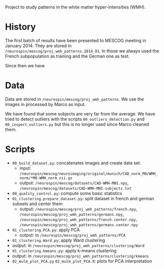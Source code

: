 Project to study patterns in the white matter hyper-intensities (WMH).

# History

The first batch of results have been presented to MESCOG meeting in January 2014.
They are stored in `/neurospin/mescog/proj_wmh_patterns.2014_01`.
In those we always used the French subpopulation as training and the German one as test.

Since then we have 

# Data

Data are stored in `/neurospin/mescog/proj_wmh_patterns`.
We use the images in processed by Marco as input.

We have found that some subjects are very far from the average.
We have tried to detect outliers with the scripts `00_outliers_detection.py` and `00_inspect_outliers.py` but this is no longer used since Marco cleaned them.

# Scripts

* `00_build_dataset.py`: concatenates images and create data set.
  * input: `/neurospin/mescog/neuroimaging/original/munich/CAD_norm_M0/WMH_norm/*M0-WMH_norm.nii.gz`
  * output: `/neurospin/mescog/datasets/CAD-WMH-MNI.npy`, `/neurospin/mescog/datasets/CAD-WMH-MNI-subjects.txt`
* `00_quality_control.py`: compute some basic statistics
* `01_clustering.prepare_dataset.py`: split dataset in french and german subsets and center them
  * output: `/neurospin/mescog/proj_wmh_patterns/french.npy`, `/neurospin/mescog/proj_wmh_patterns/germans.npy`, `/neurospin/mescog/proj_wmh_patterns/french.center.npy`, `/neurospin/mescog/proj_wmh_patterns/germans.center.npy`
* `01_clustering.PCA.py`: apply PCA
  * output: in `/neurospin/mescog/proj_wmh_patterns/PCA`
* `01_clustering.Ward.py`: apply Ward clustering
 * output: in `/neurospin/mescog/proj_wmh_patterns/clustering/Ward`
* `01_clustering.kmeans.py`: apply k-means clustering
 * output: in `/neurospin/mescog/proj_wmh_patterns/clustering/kmeans`
* `02_mulm_plot_PCA.py` `02_mulm_plot_PCA.R`: plots for PCA interpretation
